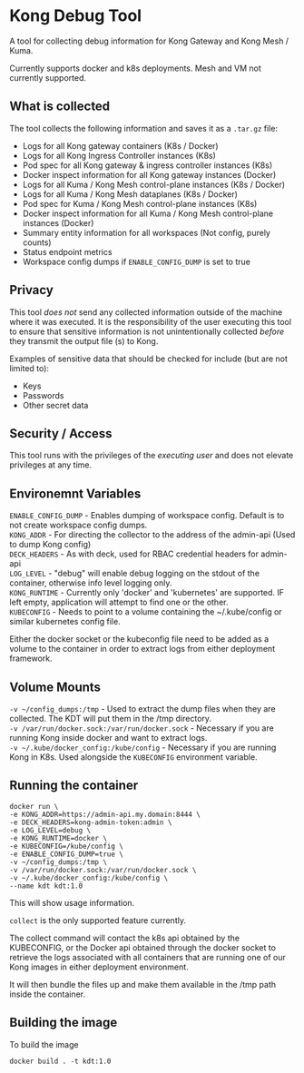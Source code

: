 # Kong Debug Tool

A tool for collecting debug information for Kong Gateway and Kong Mesh / Kuma.

Currently supports docker and k8s deployments. Mesh and VM not currently supported.

## What is collected

The tool collects the following information and saves it as a `.tar.gz` file:

- Logs for all Kong gateway containers (K8s / Docker)
- Logs for all Kong Ingress Controller instances (K8s)
- Pod spec for all Kong gateway & ingress controller instances (K8s)
- Docker inspect information for all Kong gateway instances (Docker)
- Logs for all Kuma / Kong Mesh control-plane instances (K8s / Docker)
- Logs for all Kuma / Kong Mesh dataplanes (K8s / Docker)
- Pod spec for Kuma / Kong Mesh control-plane instances (K8s)
- Docker inspect information for all Kuma / Kong Mesh control-plane instances (Docker)
- Summary entity information for all workspaces (Not config, purely counts)
- Status endpoint metrics
- Workspace config dumps if `ENABLE_CONFIG_DUMP` is set to true

## Privacy 

This tool _does not_ send any collected information outside of the machine where it was executed. It is the responsibility of the user executing this tool to ensure that sensitive information is not unintentionally collected _before_ they transmit the output file (s) to Kong. 

Examples of sensitive data that should be checked for include (but are not limited to):

- Keys
- Passwords
- Other secret data

## Security / Access

This tool runs with the privileges of the _executing user_ and does not elevate privileges at any time.

## Environemnt Variables
`ENABLE_CONFIG_DUMP` - Enables dumping of workspace config. Default is to not create workspace config dumps.<br/>
`KONG_ADDR` - For directing the collector to the address of the admin-api (Used to dump Kong config)<br/>
`DECK_HEADERS` - As with deck, used for RBAC credential headers for admin-api<br/>
`LOG_LEVEL` - "debug" will enable debug logging on the stdout of the container, otherwise info level logging only.<br/>
`KONG_RUNTIME` - Currently only 'docker' and 'kubernetes' are supported. IF left empty, application will attempt to find one or the other.<br/>
`KUBECONFIG` - Needs to point to a volume containing the ~/.kube/config or similar kubernetes config file.<br/>

Either the docker socket or the kubeconfig file need to be added as a volume to the container in order to extract logs from either deployment framework.

## Volume Mounts
`-v ~/config_dumps:/tmp` - Used to extract the dump files when they are collected. The KDT will put them in the /tmp directory.<br/>
`-v /var/run/docker.sock:/var/run/docker.sock` - Necessary if you are running Kong inside docker and want to extract logs.<br/>
`-v ~/.kube/docker_config:/kube/config` - Necessary if you are running Kong in K8s. Used alongside the `KUBECONFIG` environment variable.<br/>

## Running the container

```
docker run \
-e KONG_ADDR=https://admin-api.my.domain:8444 \
-e DECK_HEADERS=kong-admin-token:admin \
-e LOG_LEVEL=debug \
-e KONG_RUNTIME=docker \
-e KUBECONFIG=/kube/config \
-e ENABLE_CONFIG_DUMP=true \
-v ~/config_dumps:/tmp \
-v /var/run/docker.sock:/var/run/docker.sock \
-v ~/.kube/docker_config:/kube/config \
--name kdt kdt:1.0
```
This will show usage information. 

`collect` is the only supported feature currently.

The collect command will contact the k8s api obtained by the KUBECONFIG, or the Docker api obtained through the docker socket to retrieve the logs associated with all containers that are running one of our Kong images in either deployment environment.

It will then bundle the files up and make them available in the /tmp path inside the container.

## Building the image

To build the image

```
docker build . -t kdt:1.0
```
